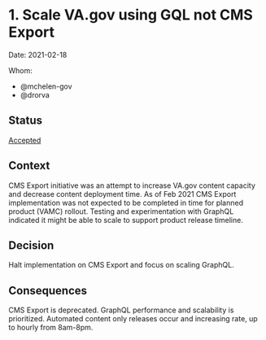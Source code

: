 # 1. Scale VA.gov using GQL not CMS Export

Date: 2021-02-18

Whom:
- @mchelen-gov
- @drorva

## Status

[Accepted](https://github.com/department-of-veterans-affairs/va.gov-team/issues/20165)

## Context

CMS Export initiative was an attempt to increase VA.gov content capacity and decrease content deployment time.
As of Feb 2021 CMS Export implementation was not expected to be completed in time for planned product (VAMC) rollout.
Testing and experimentation with GraphQL indicated it might be able to scale to support product release timeline.

## Decision

Halt implementation on CMS Export and focus on scaling GraphQL.

## Consequences

CMS Export is deprecated.
GraphQL performance and scalability is prioritized.
Automated content only releases occur and increasing rate, up to hourly from 8am-8pm.
